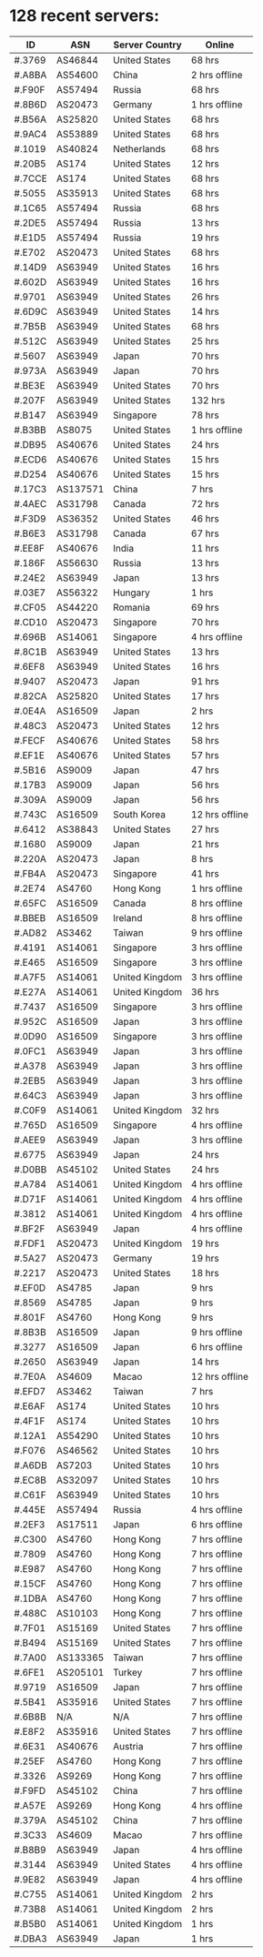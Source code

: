# 128 recent servers:

| ID | ASN | Server Country | Online |
| ------ | ------ | ------ | ------ |
| #.3769 | AS46844 | United States | 68 hrs |
| #.A8BA | AS54600 | China | 2 hrs offline |
| #.F90F | AS57494 | Russia | 68 hrs |
| #.8B6D | AS20473 | Germany | 1 hrs offline |
| #.B56A | AS25820 | United States | 68 hrs |
| #.9AC4 | AS53889 | United States | 68 hrs |
| #.1019 | AS40824 | Netherlands | 68 hrs |
| #.20B5 | AS174 | United States | 12 hrs |
| #.7CCE | AS174 | United States | 68 hrs |
| #.5055 | AS35913 | United States | 68 hrs |
| #.1C65 | AS57494 | Russia | 68 hrs |
| #.2DE5 | AS57494 | Russia | 13 hrs |
| #.E1D5 | AS57494 | Russia | 19 hrs |
| #.E702 | AS20473 | United States | 68 hrs |
| #.14D9 | AS63949 | United States | 16 hrs |
| #.602D | AS63949 | United States | 16 hrs |
| #.9701 | AS63949 | United States | 26 hrs |
| #.6D9C | AS63949 | United States | 14 hrs |
| #.7B5B | AS63949 | United States | 68 hrs |
| #.512C | AS63949 | United States | 25 hrs |
| #.5607 | AS63949 | Japan | 70 hrs |
| #.973A | AS63949 | Japan | 70 hrs |
| #.BE3E | AS63949 | United States | 70 hrs |
| #.207F | AS63949 | United States | 132 hrs |
| #.B147 | AS63949 | Singapore | 78 hrs |
| #.B3BB | AS8075 | United States | 1 hrs offline |
| #.DB95 | AS40676 | United States | 24 hrs |
| #.ECD6 | AS40676 | United States | 15 hrs |
| #.D254 | AS40676 | United States | 15 hrs |
| #.17C3 | AS137571 | China | 7 hrs |
| #.4AEC | AS31798 | Canada | 72 hrs |
| #.F3D9 | AS36352 | United States | 46 hrs |
| #.B6E3 | AS31798 | Canada | 67 hrs |
| #.EE8F | AS40676 | India | 11 hrs |
| #.186F | AS56630 | Russia | 13 hrs |
| #.24E2 | AS63949 | Japan | 13 hrs |
| #.03E7 | AS56322 | Hungary | 1 hrs |
| #.CF05 | AS44220 | Romania | 69 hrs |
| #.CD10 | AS20473 | Singapore | 70 hrs |
| #.696B | AS14061 | Singapore | 4 hrs offline |
| #.8C1B | AS63949 | United States | 13 hrs |
| #.6EF8 | AS63949 | United States | 16 hrs |
| #.9407 | AS20473 | Japan | 91 hrs |
| #.82CA | AS25820 | United States | 17 hrs |
| #.0E4A | AS16509 | Japan | 2 hrs |
| #.48C3 | AS20473 | United States | 12 hrs |
| #.FECF | AS40676 | United States | 58 hrs |
| #.EF1E | AS40676 | United States | 57 hrs |
| #.5B16 | AS9009 | Japan | 47 hrs |
| #.17B3 | AS9009 | Japan | 56 hrs |
| #.309A | AS9009 | Japan | 56 hrs |
| #.743C | AS16509 | South Korea | 12 hrs offline |
| #.6412 | AS38843 | United States | 27 hrs |
| #.1680 | AS9009 | Japan | 21 hrs |
| #.220A | AS20473 | Japan | 8 hrs |
| #.FB4A | AS20473 | Singapore | 41 hrs |
| #.2E74 | AS4760 | Hong Kong | 1 hrs offline |
| #.65FC | AS16509 | Canada | 8 hrs offline |
| #.BBEB | AS16509 | Ireland | 8 hrs offline |
| #.AD82 | AS3462 | Taiwan | 9 hrs offline |
| #.4191 | AS14061 | Singapore | 3 hrs offline |
| #.E465 | AS16509 | Singapore | 3 hrs offline |
| #.A7F5 | AS14061 | United Kingdom | 3 hrs offline |
| #.E27A | AS14061 | United Kingdom | 36 hrs |
| #.7437 | AS16509 | Singapore | 3 hrs offline |
| #.952C | AS16509 | Japan | 3 hrs offline |
| #.0D90 | AS16509 | Singapore | 3 hrs offline |
| #.0FC1 | AS63949 | Japan | 3 hrs offline |
| #.A378 | AS63949 | Japan | 3 hrs offline |
| #.2EB5 | AS63949 | Japan | 3 hrs offline |
| #.64C3 | AS63949 | Japan | 3 hrs offline |
| #.C0F9 | AS14061 | United Kingdom | 32 hrs |
| #.765D | AS16509 | Singapore | 4 hrs offline |
| #.AEE9 | AS63949 | Japan | 3 hrs offline |
| #.6775 | AS63949 | Japan | 24 hrs |
| #.D0BB | AS45102 | United States | 24 hrs |
| #.A784 | AS14061 | United Kingdom | 4 hrs offline |
| #.D71F | AS14061 | United Kingdom | 4 hrs offline |
| #.3812 | AS14061 | United Kingdom | 4 hrs offline |
| #.BF2F | AS63949 | Japan | 4 hrs offline |
| #.FDF1 | AS20473 | United Kingdom | 19 hrs |
| #.5A27 | AS20473 | Germany | 19 hrs |
| #.2217 | AS20473 | United States | 18 hrs |
| #.EF0D | AS4785 | Japan | 9 hrs |
| #.8569 | AS4785 | Japan | 9 hrs |
| #.801F | AS4760 | Hong Kong | 9 hrs |
| #.8B3B | AS16509 | Japan | 9 hrs offline |
| #.3277 | AS16509 | Japan | 6 hrs offline |
| #.2650 | AS63949 | Japan | 14 hrs |
| #.7E0A | AS4609 | Macao | 12 hrs offline |
| #.EFD7 | AS3462 | Taiwan | 7 hrs |
| #.E6AF | AS174 | United States | 10 hrs |
| #.4F1F | AS174 | United States | 10 hrs |
| #.12A1 | AS54290 | United States | 10 hrs |
| #.F076 | AS46562 | United States | 10 hrs |
| #.A6DB | AS7203 | United States | 10 hrs |
| #.EC8B | AS32097 | United States | 10 hrs |
| #.C61F | AS63949 | United States | 10 hrs |
| #.445E | AS57494 | Russia | 4 hrs offline |
| #.2EF3 | AS17511 | Japan | 6 hrs offline |
| #.C300 | AS4760 | Hong Kong | 7 hrs offline |
| #.7809 | AS4760 | Hong Kong | 7 hrs offline |
| #.E987 | AS4760 | Hong Kong | 7 hrs offline |
| #.15CF | AS4760 | Hong Kong | 7 hrs offline |
| #.1DBA | AS4760 | Hong Kong | 7 hrs offline |
| #.488C | AS10103 | Hong Kong | 7 hrs offline |
| #.7F01 | AS15169 | United States | 7 hrs offline |
| #.B494 | AS15169 | United States | 7 hrs offline |
| #.7A00 | AS133365 | Taiwan | 7 hrs offline |
| #.6FE1 | AS205101 | Turkey | 7 hrs offline |
| #.9719 | AS16509 | Japan | 7 hrs offline |
| #.5B41 | AS35916 | United States | 7 hrs offline |
| #.6B8B | N/A | N/A | 7 hrs offline |
| #.E8F2 | AS35916 | United States | 7 hrs offline |
| #.6E31 | AS40676 | Austria | 7 hrs offline |
| #.25EF | AS4760 | Hong Kong | 7 hrs offline |
| #.3326 | AS9269 | Hong Kong | 7 hrs offline |
| #.F9FD | AS45102 | China | 7 hrs offline |
| #.A57E | AS9269 | Hong Kong | 4 hrs offline |
| #.379A | AS45102 | China | 7 hrs offline |
| #.3C33 | AS4609 | Macao | 7 hrs offline |
| #.B8B9 | AS63949 | Japan | 4 hrs offline |
| #.3144 | AS63949 | United States | 4 hrs offline |
| #.9E82 | AS63949 | Japan | 4 hrs offline |
| #.C755 | AS14061 | United Kingdom | 2 hrs |
| #.73B8 | AS14061 | United Kingdom | 2 hrs |
| #.B5B0 | AS14061 | United Kingdom | 1 hrs |
| #.DBA3 | AS63949 | Japan | 1 hrs |

